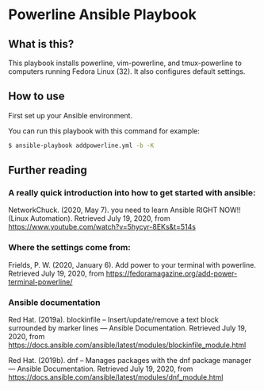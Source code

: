 # Powerline Ansible Playbook

## What is this?

This playbook installs powerline, vim-powerline, and tmux-powerline to computers running Fedora Linux (32). It also configures default settings.

## How to use

First set up your Ansible environment. 

You can run this playbook with this command for example:

```bash
$ ansible-playbook addpowerline.yml -b -K
```

## Further reading

### A really quick introduction into how to get started with ansible: 

NetworkChuck. (2020, May 7). you need to learn Ansible RIGHT NOW!! (Linux Automation). Retrieved July 19, 2020, from https://www.youtube.com/watch?v=5hycyr-8EKs&t=514s

### Where the settings come from:

Frields, P. W. (2020, January 6). Add power to your terminal with powerline. Retrieved July 19, 2020, from https://fedoramagazine.org/add-power-terminal-powerline/

### Ansible documentation

Red Hat. (2019a). blockinfile – Insert/update/remove a text block surrounded by marker lines — Ansible Documentation. Retrieved July 19, 2020, from https://docs.ansible.com/ansible/latest/modules/blockinfile_module.html

Red Hat. (2019b). dnf – Manages packages with the dnf package manager — Ansible Documentation. Retrieved July 19, 2020, from https://docs.ansible.com/ansible/latest/modules/dnf_module.html